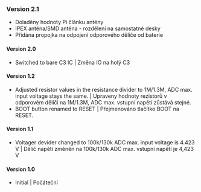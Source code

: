 ### Version 2.1
- Doladěny hodnoty Pi článku antény
- IPEX anténa/SMD anténa - rozdělení na samostatné desky
- Přidána propojka na odpojení odporového děliče od baterie
#### Version 2.0
- Switched to bare C3 IC | Změna IO na holý C3
#### Version 1.2
- Adjusted resistor values in the resistance divider to 1M/1.3M, ADC max. input voltage stays the same. | Upraveny hodnoty rezistorů v odporovém děliči na 1M/1.3M, ADC max. vstupní napětí zůstává stejné. 
- BOOT button renamed to RESET | Přejmenováno tlačítko BOOT na RESET.
#### Version 1.1
- Voltager devider changed to 100k/130k ADC max. input voltage is 4.423 V | Dělič napětí změněn na 100k/130k ADC max. vstupní napětí je 4,423 V
#### Version 1.0
- Initial | Počáteční